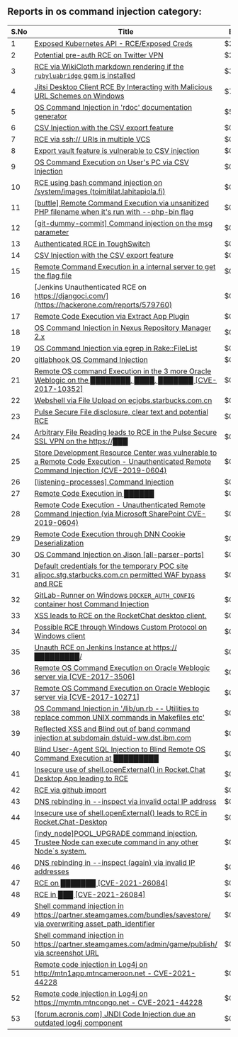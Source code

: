 ## Reports in os command injection category:
| S.No | Title | Bounty |
| ---- | ----- | ------ |
| 1 | [Exposed Kubernetes API - RCE/Exposed Creds](https://hackerone.com/reports/455645) | $25000.0 |
| 2 | [Potential pre-auth RCE on Twitter VPN](https://hackerone.com/reports/591295) | $20160.0 |
| 3 | [RCE via WikiCloth markdown rendering if the `rubyluabridge` gem is installed](https://hackerone.com/reports/1401444) | $3000.0 |
| 4 | [Jitsi Desktop Client RCE By Interacting with Malicious URL Schemes on Windows](https://hackerone.com/reports/1692603) | $777.0 |
| 5 | [OS Command Injection in 'rdoc' documentation generator](https://hackerone.com/reports/1161691) | $500.0 |
| 6 | [CSV Injection with the CSV export feature](https://hackerone.com/reports/223344) | $0.0 |
| 7 | [RCE via ssh:// URIs in multiple VCS ](https://hackerone.com/reports/260005) | $0.0 |
| 8 | [Export vault feature is vulnerable to CSV injection](https://hackerone.com/reports/272272) | $0.0 |
| 9 | [OS Command Execution on User's PC via CSV Injection](https://hackerone.com/reports/282628) | $0.0 |
| 10 | [RCE using bash command injection on /system/images (toimitilat.lahitapiola.fi)](https://hackerone.com/reports/303061) | $0.0 |
| 11 | [[buttle] Remote Command Execution via unsanitized PHP filename when it's run with --php-bin flag](https://hackerone.com/reports/331032) | $0.0 |
| 12 | [[git-dummy-commit] Command injection on the msg parameter](https://hackerone.com/reports/341710) | $0.0 |
| 13 | [Authenticated RCE in ToughSwitch](https://hackerone.com/reports/273449) | $0.0 |
| 14 | [CSV Injection with the CSV export feature](https://hackerone.com/reports/386116) | $0.0 |
| 15 | [Remote Command Execution in a internal server to get the flag file](https://hackerone.com/reports/415682) | $0.0 |
| 16 | [Jenkins Unauthenticated RCE on https://djangoci.com/](https://hackerone.com/reports/579760) | $0.0 |
| 17 | [Remote Code Execution via Extract App Plugin](https://hackerone.com/reports/546753) | $0.0 |
| 18 | [OS Command Injection in Nexus Repository Manager 2.x](https://hackerone.com/reports/654888) | $0.0 |
| 19 | [OS Command Injection via egrep in Rake::FileList](https://hackerone.com/reports/651518) | $0.0 |
| 20 | [gitlabhook OS Command Injection](https://hackerone.com/reports/685447) | $0.0 |
| 21 | [Remote OS command Execution in the 3 more Oracle Weblogic on the ████████, ████, ███████ [CVE-2017-10352]](https://hackerone.com/reports/634630) | $0.0 |
| 22 | [Webshell via File Upload on ecjobs.starbucks.com.cn](https://hackerone.com/reports/506646) | $0.0 |
| 23 | [Pulse Secure File disclosure, clear text and potential RCE](https://hackerone.com/reports/671749) | $0.0 |
| 24 | [Arbitrary File Reading leads to RCE in the Pulse Secure SSL VPN on the https://███](https://hackerone.com/reports/678496) | $0.0 |
| 25 | [Store Development Resource Center was vulnerable to a Remote Code Execution - Unauthenticated Remote Command Injection (CVE-2019-0604)](https://hackerone.com/reports/536134) | $0.0 |
| 26 | [[listening-processes] Command Injection](https://hackerone.com/reports/511459) | $0.0 |
| 27 | [Remote Code Execution in ██████](https://hackerone.com/reports/710864) | $0.0 |
| 28 | [Remote Code Execution - Unauthenticated Remote Command Injection (via Microsoft SharePoint CVE-2019-0604)](https://hackerone.com/reports/534630) | $0.0 |
| 29 | [Remote Code Execution through DNN Cookie Deserialization ](https://hackerone.com/reports/876708) | $0.0 |
| 30 | [OS Command Injection on Jison [all-parser-ports]](https://hackerone.com/reports/690010) | $0.0 |
| 31 | [Default credentials for the temporary POC site alipoc.stg.starbucks.com.cn permitted WAF bypass and RCE](https://hackerone.com/reports/881548) | $0.0 |
| 32 | [GitLab-Runner on Windows `DOCKER_AUTH_CONFIG` container host Command Injection](https://hackerone.com/reports/955016) | $0.0 |
| 33 | [XSS leads to RCE on the RocketChat desktop client.](https://hackerone.com/reports/899964) | $0.0 |
| 34 | [Possible RCE through Windows Custom Protocol on Windows client](https://hackerone.com/reports/1001255) | $0.0 |
| 35 | [Unauth RCE on Jenkins Instance at https://█████████/](https://hackerone.com/reports/1125329) | $0.0 |
| 36 | [Remote OS Command Execution on Oracle Weblogic server via [CVE-2017-3506]](https://hackerone.com/reports/810778) | $0.0 |
| 37 | [Remote OS Command Execution on Oracle Weblogic server via [CVE-2017-10271]](https://hackerone.com/reports/810755) | $0.0 |
| 38 | [OS Command Injection in '/lib/un.rb -- Utilities to replace common UNIX commands in Makefiles etc'](https://hackerone.com/reports/1158824) | $0.0 |
| 39 | [Reflected XSS and Blind out of band command injection at subdomain dstuid-ww.dst.ibm.com](https://hackerone.com/reports/410334) | $0.0 |
| 40 | [Blind User-Agent SQL Injection to Blind Remote OS Command Execution at █████████](https://hackerone.com/reports/1339430) | $0.0 |
| 41 | [Insecure use of shell.openExternal() in Rocket.Chat Desktop App leading to RCE](https://hackerone.com/reports/924151) | $0.0 |
| 42 | [RCE via github import](https://hackerone.com/reports/1672388) | $0.0 |
| 43 | [DNS rebinding in --inspect via invalid octal IP address](https://hackerone.com/reports/1710652) | $0.0 |
| 44 | [Insecure use of shell.openExternal() leads to RCE in Rocket.Chat-Desktop](https://hackerone.com/reports/1781102) | $0.0 |
| 45 | [[indy_node]POOL_UPGRADE command injection, Trustee Node can execute command in any other Node`s system.](https://hackerone.com/reports/1859592) | $0.0 |
| 46 | [DNS rebinding in --inspect (again) via invalid IP addresses ](https://hackerone.com/reports/1574078) | $0.0 |
| 47 | [RCE on ███████ [CVE-2021-26084]](https://hackerone.com/reports/1327701) | $0.0 |
| 48 | [RCE in ███ [CVE-2021-26084]](https://hackerone.com/reports/1327769) | $0.0 |
| 49 | [Shell command injection in https://partner.steamgames.com/bundles/savestore/ via overwriting asset_path_identifier](https://hackerone.com/reports/926169) | $0.0 |
| 50 | [Shell command injection in https://partner.steamgames.com/admin/game/publish/ via screenshot URL](https://hackerone.com/reports/949361) | $0.0 |
| 51 | [Remote code injection in Log4j on http://mtn1app.mtncameroon.net  - CVE-2021-44228](https://hackerone.com/reports/1425563) | $0.0 |
| 52 | [Remote code injection in Log4j on  https://mymtn.mtncongo.net - CVE-2021-44228](https://hackerone.com/reports/1425565) | $0.0 |
| 53 | [[forum.acronis.com] JNDI Code Injection due an outdated log4j component](https://hackerone.com/reports/1430622) | $0.0 |